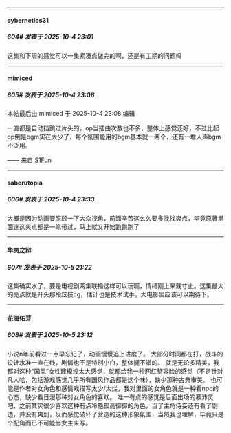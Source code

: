 ﻿
*****

####  cybernetics31  
##### 604#       发表于 2025-10-4 23:01

这集和下周的感觉可以一集紧凑点做完的啊，还是有工期的问题吗


*****

####  mimiced  
##### 605#       发表于 2025-10-4 23:06

 本帖最后由 mimiced 于 2025-10-4 23:08 编辑 

一直都是自动挡跳过片头的，op当插曲次数也不多，整体上感觉还好，不过比起op倒是bgm实在太少了，每个氛围能用的bgm基本就一两个，还有一堆人声bgm不泛用。

—— 来自 [S1Fun](https://s1fun.koalcat.com)


*****

####  saberutopia  
##### 606#       发表于 2025-10-4 23:33

大概是因为动画要照顾一下大众视角，前面辛苦这么久要多找找爽点，毕竟原著里面连这爽点都是一笔带过，马上就又开始跑跑跑了


*****

####  华夷之辩  
##### 607#       发表于 2025-10-5 21:22

这集确实水了，要是电视剧两集联播这样可以玩啊，情绪刚上来就寸止。这集最大的亮点就是开头那段炫技cg，估计也是技术试手，大电影里应该可以期待下。


*****

####  花海佑芽  
##### 608#       发表于 2025-10-5 23:12

小说n年前看过一点早忘记了，动画慢慢追上进度了。
大部分时间都在打，战斗的设计水准一直在线，剧情也不是特别小白，整体挺不错的。
就是无论多精美，我都对这种“国风”女性建模没太大感觉，就都给我一种网红整容脸的感觉（不是针对凡人哈，包括游戏感觉几乎所有国风作品都是这个味），缺少那种古典审美。
也可能是作者对女角色和感情戏描写太少/太烂，我对里面的女角色就是一种看npc的心态，缺少看日漫那种对女角色的喜欢。
唯一有点的感觉是后面出场的慕沛灵吧，之前其实很少喜欢这种有点冷艳孤高御御的角色，当了主角侍妾还有看了剧透，并没有爽到，反而感觉破坏了营造的这种形象氛围，当然我也理解，毕竟只是个配角而已不可能当女主来写。

